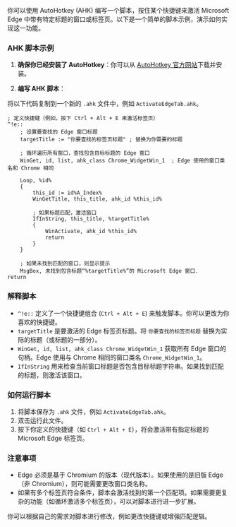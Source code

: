 你可以使用 AutoHotkey (AHK) 编写一个脚本，按住某个快捷键来激活 Microsoft Edge 中带有特定标题的窗口或标签页。以下是一个简单的脚本示例，演示如何实现这一功能。

### AHK 脚本示例

1. **确保你已经安装了 AutoHotkey**：你可以从 [AutoHotkey 官方网站](https://www.autohotkey.com/)下载并安装。

2. **编写 AHK 脚本**：

将以下代码复制到一个新的 `.ahk` 文件中，例如 `ActivateEdgeTab.ahk`。

```ahk
; 定义快捷键（例如，按下 Ctrl + Alt + E 来激活标签页）
^!e:: 
    ; 设置要查找的 Edge 窗口标题
    targetTitle := "你要查找的标签页标题" ; 替换为你需要的标题

    ; 循环遍历所有窗口，查找包含目标标题的 Edge 窗口
    WinGet, id, list, ahk_class Chrome_WidgetWin_1  ; Edge 使用的窗口类名和 Chrome 相同
    
    Loop, %id%
    {
        this_id := id%A_Index%
        WinGetTitle, this_title, ahk_id %this_id%
        
        ; 如果标题匹配，激活窗口
        IfInString, this_title, %targetTitle%
        {
            WinActivate, ahk_id %this_id%
            return
        }
    }

    ; 如果未找到匹配的窗口，则显示提示
    MsgBox, 未找到包含标题“%targetTitle%”的 Microsoft Edge 窗口.
return
```

### 解释脚本

- `^!e::` 定义了一个快捷键组合 (`Ctrl + Alt + E`) 来触发脚本。你可以更改为你喜欢的快捷键。
- `targetTitle` 是要激活的 Edge 标签页标题。将 `你要查找的标签页标题` 替换为实际的标题（或标题的一部分）。
- `WinGet, id, list, ahk_class Chrome_WidgetWin_1` 获取所有 Edge 窗口的句柄。Edge 使用与 Chrome 相同的窗口类名 `Chrome_WidgetWin_1`。
- `IfInString` 用来检查当前窗口标题是否包含目标标题字符串。如果找到匹配的标题，则激活该窗口。

### 如何运行脚本

1. 将脚本保存为 `.ahk` 文件，例如 `ActivateEdgeTab.ahk`。
2. 双击运行此文件。
3. 按下你定义的快捷键（如 `Ctrl + Alt + E`），将会激活带有指定标题的 Microsoft Edge 标签页。

### 注意事项

- Edge 必须是基于 Chromium 的版本（现代版本）。如果使用的是旧版 Edge（非 Chromium），则可能需要更改窗口类名称。
- 如果有多个标签页符合条件，脚本会激活找到的第一个匹配项。如果需要更复杂的功能（如循环激活多个标签页），可以对脚本进行进一步扩展。

你可以根据自己的需求对脚本进行修改，例如更改快捷键或增强匹配逻辑。
